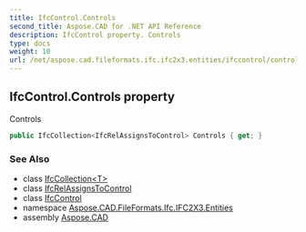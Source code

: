 ```yaml
---
title: IfcControl.Controls
second_title: Aspose.CAD for .NET API Reference
description: IfcControl property. Controls
type: docs
weight: 10
url: /net/aspose.cad.fileformats.ifc.ifc2x3.entities/ifccontrol/controls/
---
```

## IfcControl.Controls property

Controls

```csharp
public IfcCollection<IfcRelAssignsToControl> Controls { get; }
```

### See Also

* class [IfcCollection&lt;T&gt;](../../../aspose.cad.fileformats.ifc/ifccollection-1/)
* class [IfcRelAssignsToControl](../../ifcrelassignstocontrol/)
* class [IfcControl](../)
* namespace [Aspose.CAD.FileFormats.Ifc.IFC2X3.Entities](../../ifccontrol/)
* assembly [Aspose.CAD](../../../)


